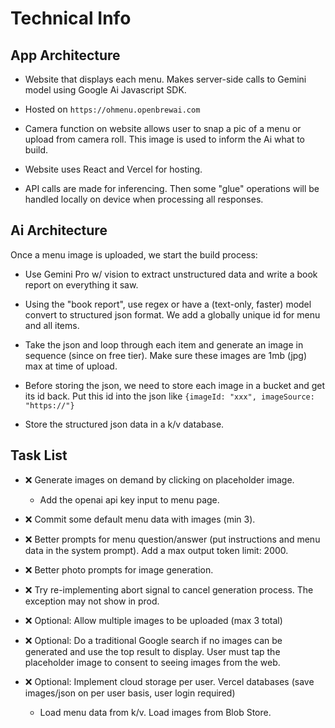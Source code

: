 # Technical Info

## App Architecture

- Website that displays each menu. Makes server-side calls to Gemini model using Google Ai Javascript SDK.

- Hosted on `https://ohmenu.openbrewai.com`

- Camera function on website allows user to snap a pic of a menu or upload from camera roll. This image is used to inform the Ai what to build.

- Website uses React and Vercel for hosting.

- API calls are made for inferencing. Then some "glue" operations will be handled locally on device when processing all responses.

## Ai Architecture

Once a menu image is uploaded, we start the build process:

- Use Gemini Pro w/ vision to extract unstructured data and write a book report on everything it saw.

- Using the "book report", use regex or have a (text-only, faster) model convert to structured json format. We add a globally unique id for menu and all items.

- Take the json and loop through each item and generate an image in sequence (since on free tier). Make sure these images are 1mb (jpg) max at time of upload.

- Before storing the json, we need to store each image in a bucket and get its id back. Put this id into the json like `{imageId: "xxx", imageSource: "https://"}`

- Store the structured json data in a k/v database.

## Task List

- ❌ Generate images on demand by clicking on placeholder image.

  - Add the openai api key input to menu page.

- ❌ Commit some default menu data with images (min 3).

- ❌ Better prompts for menu question/answer (put instructions and menu data in the system prompt). Add a max output token limit: 2000.

- ❌ Better photo prompts for image generation.

- ❌ Try re-implementing abort signal to cancel generation process. The exception may not show in prod.

- ❌ Optional: Allow multiple images to be uploaded (max 3 total)

- ❌ Optional: Do a traditional Google search if no images can be generated and use the top result to display. User must tap the placeholder image to consent to seeing images from the web.

- ❌ Optional: Implement cloud storage per user. Vercel databases (save images/json on per user basis, user login required)

  - Load menu data from k/v. Load images from Blob Store.
